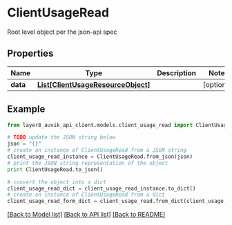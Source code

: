 # ClientUsageRead

Root level object per the json-api spec

## Properties
Name | Type | Description | Notes
------------ | ------------- | ------------- | -------------
**data** | [**List[ClientUsageResourceObject]**](ClientUsageResourceObject.md) |  | [optional] 

## Example

```python
from layer8_auvik_api_client.models.client_usage_read import ClientUsageRead

# TODO update the JSON string below
json = "{}"
# create an instance of ClientUsageRead from a JSON string
client_usage_read_instance = ClientUsageRead.from_json(json)
# print the JSON string representation of the object
print ClientUsageRead.to_json()

# convert the object into a dict
client_usage_read_dict = client_usage_read_instance.to_dict()
# create an instance of ClientUsageRead from a dict
client_usage_read_form_dict = client_usage_read.from_dict(client_usage_read_dict)
```
[[Back to Model list]](../README.md#documentation-for-models) [[Back to API list]](../README.md#documentation-for-api-endpoints) [[Back to README]](../README.md)



